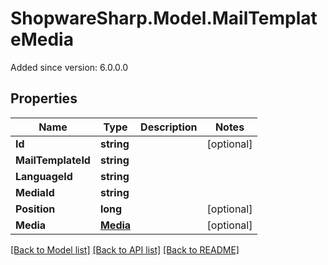 # ShopwareSharp.Model.MailTemplateMedia
Added since version: 6.0.0.0

## Properties

Name | Type | Description | Notes
------------ | ------------- | ------------- | -------------
**Id** | **string** |  | [optional] 
**MailTemplateId** | **string** |  | 
**LanguageId** | **string** |  | 
**MediaId** | **string** |  | 
**Position** | **long** |  | [optional] 
**Media** | [**Media**](Media.md) |  | [optional] 

[[Back to Model list]](../README.md#documentation-for-models) [[Back to API list]](../README.md#documentation-for-api-endpoints) [[Back to README]](../README.md)

